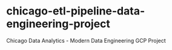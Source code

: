 # chicago-etl-pipeline-data-engineering-project
Chicago Data Analytics - Modern Data Engineering GCP Project
